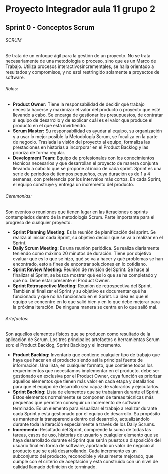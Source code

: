 # Proyecto Integrador aula 11 grupo 2
## Sprint 0 - Conceptos Scrum
###### SCRUM
Se trata de un enfoque ágil para la gestión de un proyecto. No se trata necesariamente de una
metodología o proceso, sino que es un Marco de Trabajo. Utiliza procesos interactivosincrementales,
se halla orientado a resultados y compromisos, y no está restringido solamente a
proyectos de software.
###### Roles:
- **Product Owner:** Tiene la responsabilidad de decidir qué trabajo necesita hacerse y maximizar el
valor del producto o proyecto que esté llevando a cabo. Se encarga de gestionar los presupuestos,
de contratar al equipo de desarrollo y de explicar cuál es el valor que produce el producto en el
que está invirtiendo.
- **Scrum Master:** Su responsabilidad es ayudar al equipo, su organización y a usar lo mejor posible la
Metodología Scrum, se focaliza en la parte de negocio. Traslada la visión del proyecto al equipo,
formaliza las prestaciones en historias a incorporar en el Product Backlog y las prioriza de forma
regular.
- **Development Team:** Equipo de profesionales con los conocimientos técnicos necesarios y que
desarrollan el proyecto de manera conjunta llevando a cabo lo que se propone al inicio de cada
sprint. Sprint es una serie de periodos de tiempos pequeños, cuya duración es de 1 a 4 semanas,
con preferencia por los intervalos más cortos. En cada Sprint, el equipo construye y entrega un
incremento del producto.

###### Ceremonias:
Son eventos o reuniones que tienen lugar en las iteraciones o sprints contemplados dentro de la
metodología Scrum. Parte importante para el progreso de cualquier proyecto.
- **Sprint Planning Meeting:** Es la reunión de planificación del sprint. Se realiza al iniciar cada
Sprint, su objetivo decidir que se va a realizar en el Sprint.
- **Daily Scrum Meeting:** Es una reunión periódica. Se realiza diariamente teniendo como máximo
20 minutos de duración. Tiene por objetivo evaluar qué es lo que se hizo, qué se va a hacer y
qué problemas se han encontrado, esto a fines de encontrar soluciones en lo cotidiano.
- **Sprint Review Meeting:** Reunión de revisión del Sprint. Se hace al finalizar el Sprint, se busca
mostrar qué es lo que se ha completado y qué no. Debe estar presente el Product Owner.
- **Sprint Retrospective Meeting:** Reunión de retrospectiva del Sprint. También al
finalizar el Sprint y su objetivo es documentar qué ha funcionado y qué no ha funcionado
en el Sprint. La idea es que el equipo se concentre en lo que salió bien y en lo que
debe mejorar para la próxima iteración. De ninguna manera se centra en lo que salió mal.

###### Artefactos:
Son aquellos elementos físicos que se producen como resultado de la aplicación de Scrum. Los tres
principales artefactos o herramientas Scrum son: el Product Backlog, Sprint Backlog y el
Incremento.
- **Product Backlog:** Inventario que contiene cualquier tipo de trabajo que haya que hacer en el
producto siendo así la principal fuente de información. Una lista, en cualquier formato, que
contiene todos los requerimientos que necesitamos implementar en el producto. debe ser
gestionado en exclusiva por el Product Owner, cuya función es priorizar aquellos elementos que
tienen más valor en cada etapa y detallarlos para que el equipo de desarrollo sea capaz de
valorarlos y ejecutarlos.
- **Sprint Backlog:** Lista de elementos que se trabajaran durante el Sprint. Estos elementos
normalmente se componen de tareas técnicas más pequeñas que permiten conseguir un
incremento de software terminado. Es un elemento para visualizar el trabajo a realizar durante
cada Sprint y está gestionado por el equipo de desarrollo. Su propósito es mantener la
transparencia dentro del desarrollo, actualizándolo durante toda la iteración especialmente a
través de los Daily Scrums.
- **Incremento:** Resultado del Sprint, comprende la suma de todas las tareas, casos de uso, historias
de usuario y cualquier elemento que se haya desarrollado durante el Sprint que serán puestos a
disposición del usuario final en forma de software, aportando un valor de negocio al producto que
se está desarrollando. Cada incremento es un subconjunto del producto, reconocible y
visualmente mejorado, que cumple con el criterio de aceptación y está construido con un nivel de
calidad llamado definición de terminado.
